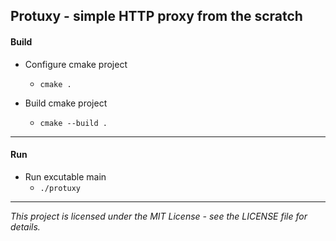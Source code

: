 ## Protuxy - simple HTTP proxy from the scratch

#### Build

* Configure cmake project
    * `cmake .`

* Build cmake project
    * `cmake --build .`

---

#### Run

* Run excutable main
    * `./protuxy`

---

*This project is licensed under the MIT License - see the LICENSE file for details.*
